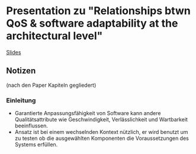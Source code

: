 # Presentation zu "Relationships btwn QoS & software adaptability at the architectural level"

[Slides](https://github.com/DanielMSchmidt/software-architecture-presentation/raw/gh-pages/pdf/presentation.pdf)

## Notizen
(nach den Paper Kapiteln gegliedert)

### Einleitung

- Garantierte Anpassungsfähigkeit von Software kann andere Qualitätsattribute wie Geschwindigkeit, Verlässlichkeit und Wartbarkeit beeinflussen.
- Ansatz ist bei einem wechselnden Kontext nützlich, er wird benutzt um zu testen ob die ausgewählten Komponenten die Voraussetzungen des Systems erfüllen.